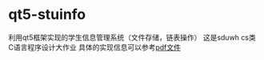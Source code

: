 # qt5-stuinfo
利用qt5框架实现的学生信息管理系统（文件存储，链表操作）
这是sduwh cs类C语言程序设计大作业
具体的实现信息可以参考[pdf文件](https://github.com/zyg0121/qt5-stuinfo/blob/master/stuinfo.pdf)
